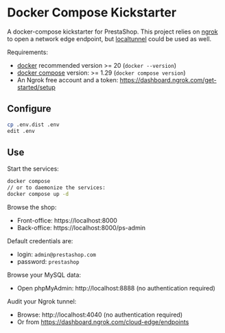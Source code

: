 # Docker Compose Kickstarter

A docker-compose kickstarter for PrestaShop.
This project relies on [ngrok](https://ngrok.com) to open a network edge endpoint,
but [localtunnel](https://github.com/localtunnel/localtunnel) could be used as well.

Requirements:

- [docker](https://www.docker.com) recommended version >= 20 (`docker --version`)
- [docker compose](https://docs.docker.com/compose/) version: >= 1.29 (`docker compose version`)
- An Ngrok free account and a token: https://dashboard.ngrok.com/get-started/setup

## Configure

```sh
cp .env.dist .env
edit .env
```

## Use

Start the services:

```sh
docker compose
// or to daemonize the services:
docker compose up -d
```

Browse the shop:

- Front-office: https://localhost:8000
- Back-office: https://localhost:8000/ps-admin

Default credentials are:

- login: `admin@prestashop.com`
- password: `prestashop`

Browse your MySQL data:

- Open phpMyAdmin: http://localhost:8888 (no authentication required)

Audit your Ngrok tunnel:

- Browse: http://localhost:4040 (no authentication required)
- Or from https://dashboard.ngrok.com/cloud-edge/endpoints
